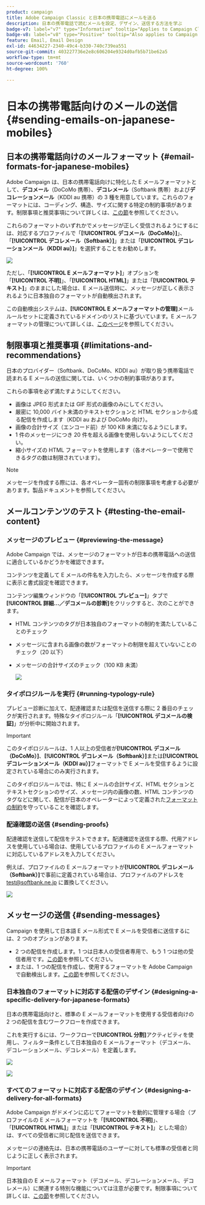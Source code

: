 ```yaml
---
product: campaign
title: Adobe Campaign Classic と日本の携帯電話にメールを送る
description: 日本の携帯電話で読むメールを設定、デザイン、送信する方法を学ぶ
badge-v7: label="v7" type="Informative" tooltip="Applies to Campaign Classic v7"
badge-v8: label="v8" type="Positive" tooltip="Also applies to Campaign v8"
feature: Email, Email Design
exl-id: 44634227-2340-49c4-b330-740c739ea551
source-git-commit: 403227736e2e8c606204e9324d0afb5b71be62a5
workflow-type: tm+mt
source-wordcount: '760'
ht-degree: 100%

---
```


# 日本の携帯電話向けのメールの送信 {#sending-emails-on-japanese-mobiles}



## 日本の携帯電話向けのメールフォーマット {#email-formats-for-japanese-mobiles}

Adobe Campaign は、日本の携帯電話向けに特化した E メールフォーマットとして、**デコメール**（DoCoMo 携帯）、**デコレメール**（Softbank 携帯）および&#x200B;**デコレーションメール**（KDDI au 携帯）の 3 種を用意しています。これらのフォーマットには、コーディング、構造、サイズに関する特定の制約事項があります。制限事項と推奨事項について詳しくは、[この節](#limitations-and-recommendations)を参照してください。

これらのフォーマットのいずれかでメッセージが正しく受信されるようにするには、対応するプロファイルで「**[!UICONTROL デコメール（DoCoMo）]**」、「**[!UICONTROL デコレメール（Softbank）]**」または「**[!UICONTROL デコレーションメール（KDDI au）]**」を選択することをお勧めします。

![](assets/deco-mail_03.png)

ただし、「**[!UICONTROL E メールフォーマット]**」オプションを「**[!UICONTROL 不明]**」、「**[!UICONTROL HTML]**」または「**[!UICONTROL テキスト]**」のままにした場合は、E メール送信時に、メッセージが正しく表示されるように日本独自のフォーマットが自動検出されます。

この自動検出システムは、**[!UICONTROL E メールフォーマットの管理]**&#x200B;メールルールセットに定義されているドメインのリストに基づいています。E メールフォーマットの管理について詳しくは、[このページ](../../installation/using/email-deliverability.md#managing-email-formats)を参照してください。

## 制限事項と推奨事項 {#limitations-and-recommendations}

日本のプロバイダー（Softbank、DoCoMo、KDDI au）が取り扱う携帯電話で読まれる E メールの送信に関しては、いくつかの制約事項があります。

これらの事項を必ず満たすようにしてください。

* 画像は JPEG 形式または GIF 形式の画像のみにしてください。
* 厳密に 10,000 バイト未満のテキストセクションと HTML セクションから成る配信を作成します（KDDI au および DoCoMo 向け）。
* 画像の合計サイズ（エンコード前）が 100 KB 未満になるようにします。
* 1 件のメッセージにつき 20 件を超える画像を使用しないようにしてください。
* 縮小サイズの HTML フォーマットを使用します（各オペレーターで使用できるタグの数は制限されています）。

>[!NOTE]
>
>メッセージを作成する際には、各オペレーター固有の制限事項を考慮する必要があります。製品ドキュメントを参照してください。


## メールコンテンツのテスト {#testing-the-email-content}

### メッセージのプレビュー {#previewing-the-message}

Adobe Campaign では、メッセージのフォーマットが日本の携帯電話への送信に適合しているかどうかを確認できます。

コンテンツを定義して E メールの件名を入力したら、メッセージを作成する際に表示と書式設定を確認できます。

コンテンツ編集ウィンドウの「**[!UICONTROL プレビュー]**」タブで&#x200B;**[!UICONTROL 詳細...／デコメールの診断]**&#x200B;をクリックすると、次のことができます。

* HTML コンテンツのタグが日本独自のフォーマットの制約を満たしていることのチェック
* メッセージに含まれる画像の数がフォーマットの制限を超えていないことのチェック（20 以下）
* メッセージの合計サイズのチェック（100 KB 未満）

  ![](assets/deco-mail_06.png)

### タイポロジルールを実行 {#running-typology-rule}

プレビュー診断に加えて、配達確認または配信を送信する際に 2 番目のチェックが実行されます。特殊なタイポロジルール「**[!UICONTROL デコメールの検証]**」が分析中に開始されます。

>[!IMPORTANT]
>
>このタイポロジルールは、1 人以上の受信者が&#x200B;**[!UICONTROL デコメール（DoCoMo）]**、**[!UICONTROL デコレメール（Softbank）]**&#x200B;または&#x200B;**[!UICONTROL デコレーションメール（KDDI au）]**&#x200B;フォーマットで E メールを受信するように設定されている場合にのみ実行されます。

このタイポロジルールでは、特に E メールの合計サイズ、HTML セクションとテキストセクションのサイズ、メッセージ内の画像の数、HTML コンテンツのタグなどに関して、配信が日本のオペレーターによって定義された[フォーマットの制約](#limitations-and-recommendations)を守っていることを確認します。

### 配達確認の送信 {#sending-proofs}

配達確認を送信して配信をテストできます。配達確認を送信する際、代用アドレスを使用している場合は、使用しているプロファイルの E メールフォーマットに対応しているアドレスを入力してください。

例えば、プロファイルの E メールフォーマットが&#x200B;**[!UICONTROL デコレメール（Softbank）]**&#x200B;で事前に定義されている場合は、プロファイルのアドレスを test@softbank.ne.jp に置換してください。

![](assets/deco-mail_05.png)

## メッセージの送信 {#sending-messages}

Campaign を使用して日本語 E メール形式で E メールを受信者に送信するには、2 つのオプションがあります。

* 2 つの配信を作成します。1 つは日本人の受信者専用で、もう 1 つは他の受信者用です。[この節](#designing-a-specific-delivery-for-japanese-formats)を参照してください。
* または、1 つの配信を作成し、使用するフォーマットを Adobe Campaign で自動検出します。[この節](#designing-a-delivery-for-all-formats)を参照してください。

### 日本独自のフォーマットに対応する配信のデザイン {#designing-a-specific-delivery-for-japanese-formats}

日本の携帯電話向けと、標準の E メールフォーマットを使用する受信者向けの 2 つの配信を含むワークフローを作成できます。

これを実行するには、ワークフローで&#x200B;**[!UICONTROL 分割]**&#x200B;アクティビティを使用し、フィルター条件として日本独自の E メールフォーマット（デコメール、デコレーションメール、デコレメール）を定義します。

![](assets/deco-mail_08.png)

![](assets/deco-mail_07.png)

### すべてのフォーマットに対応する配信のデザイン {#designing-a-delivery-for-all-formats}

Adobe Campaign がドメインに応じてフォーマットを動的に管理する場合（プロファイルの E メールフォーマットを「**[!UICONTROL 不明]**」、「**[!UICONTROL HTML]**」または「**[!UICONTROL テキスト]**」とした場合）は、すべての受信者に同じ配信を送信できます。

メッセージの連絡先は、日本の携帯電話のユーザーに対しても標準の受信者と同じように正しく表示されます。

>[!IMPORTANT]
>
>日本独自の E メールフォーマット（デコメール、デコレーションメール、デコレメール）に関連する特別な機能については注意が必要です。制限事項について詳しくは、[この節](#limitations-and-recommendations)を参照してください。
